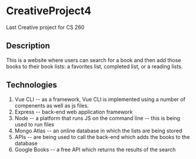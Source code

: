 # CreativeProject4
Last Creative project for CS 260

## Description
This is a website where users can search for a book and then add those books to their book lists: a favorites list, completed list, or a reading lists.

## Technologies
1. Vue CLI -- as a framework, Vue CLI is implemented using a number of compenents as well as js files.
2. Express -- back-end web application framework
3. Node -- a platform that runs JS on the command line -- this is being used to run files
4. Mongo Atlas -- an online database in which the lists are being stored
5. APIs -- are being used to call the back-end which adds the books to the database
6. Google Books -- a free API which returns the results of the search

